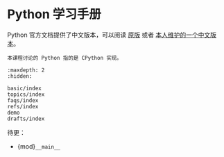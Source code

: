 # Python 学习手册

Python 官方文档提供了中文版本，可以阅读 [原版](https://docs.python.org/zh-cn/3/) 或者 [本人维护的一个中文版本](https://daobook.github.io/cpython)。

```{hint}
本课程讨论的 Python 指的是 CPython 实现。
```


```{toctree}
:maxdepth: 2
:hidden:

basic/index
topics/index
faqs/index
refs/index
demo
drafts/index
```

待更：

- {mod}`__main__`


